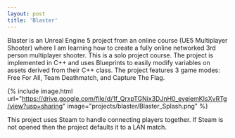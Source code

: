 ```yaml
---
layout: post
title: 'Blaster'
---
```


Blaster is an Unreal Engine 5 project from an online course (UE5 Multiplayer Shooter) where I am learning how to create a fully online networked 3rd person multiplayer shooter. This is a solo project course. The project is implemented in C++ and uses Blueprints to easily modify variables on assets derived from their C++ class. The project features 3 game modes: Free For All, Team Deathmatch, and Capture The Flag.

{% include image.html url="https://drive.google.com/file/d/1f_QrxpTGNix3DJnH0_eyeiemKIsXvRTg/view?usp=sharing" image="projects/blaster/Blaster_Splash.png" %}

This project uses Steam to handle connecting players together. If Steam is not opened then the project defaults it to a LAN match.
